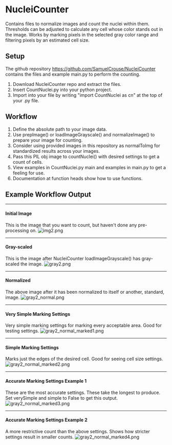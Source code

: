 # NucleiCounter
Contains files to normalize images and count the nuclei within them. Thresholds can be adjusted to calculate
any cell whose color stands out in the image. Works by marking pixels in the selected gray color range and filtering
pixels by an estimated cell size.

## Setup
The github repository https://github.com/SamuelCrouse/NucleiCounter contains the files and example main.py
to perform the counting.<br>
<ol>
<li>Download NucleiCounter repo and extract the files.</li>
<li>Insert CountNuclei.py into your python project.</li>
<li>Import into your file by writing "import CountNuclei as cn" at the top of your .py file.</li>
</ol>

## Workflow
<ol>
<li>Define the absolute path to your image data.</li>
<li>Use prepImage() or loadImageGrayscale() and normalizeImage() to prepare your image for counting.</li>
<li>Consider using provided images in this repository as normalToImg for standardized results across your images.</li>
<li>Pass this PIL obj image to countNuclei() with desired settings to get a count of cells.</li>
<li>View examples in CountNuclei.py main and examples in main.py to get a feeling for use.</li>
<li>Documentation at function heads show how to use functions.</li>
</ol>

## Example Workflow Output
___
#### Initial Image
This is the image that you want to count, but haven't done any pre-processing on.
![img2.png](images%2Fimg2.png)
___
#### Gray-scaled
This is the image after NucleiCounter loadImageGrayscale() has gray-scaled the image.
![gray2.png](images%2Fgray2.png)
___
#### Normalized
The above image after it has been normalized to itself or another, standard, image.
![gray2_normal.png](images%2Fgray2_normal.png)
___
#### Very Simple Marking Settings
Very simple marking settings for marking every acceptable area. Good for testing settings.
![gray2_normal_marked1.png](images%2Fgray2_normal_marked1.png)
___
#### Simple Marking Settings
Marks just the edges of the desired cell. Good for seeing cell size settings.
![gray2_normal_marked2.png](images%2Fgray2_normal_marked2.png)
___
#### Accurate Marking Settings Example 1
These are the most accurate settings. These take the longest to produce. Set verySimple and simple to False to get this
output.
![gray2_normal_marked3.png](images%2Fgray2_normal_marked3.png)
___
#### Accurate Marking Settings Example 2
A more restrictive count than the above settings. Shows how stricter settings result in smaller counts.
![gray2_normal_marked4.png](images%2Fgray2_normal_marked4.png)


